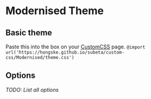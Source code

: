# Modernised Theme

## Basic theme

Paste this into the box on your [CustomCSS](https://subeta.net/preferences.php?act=customcss) page.
`@import url('https://hongske.github.io/subeta/custom-css/Modernised/theme.css')`

## Options

_TODO: List all options_
